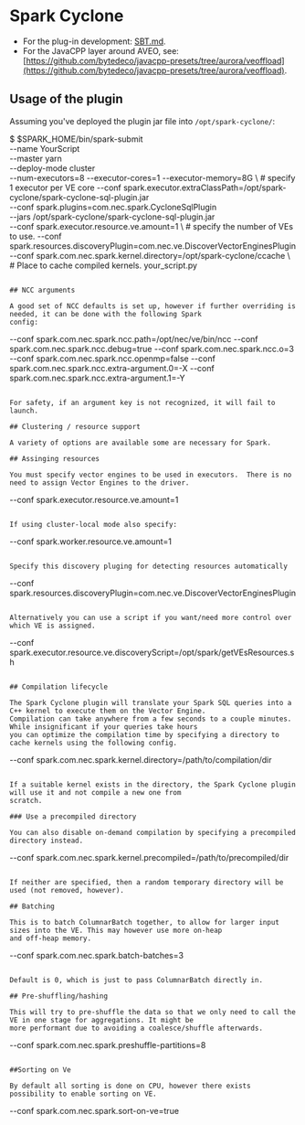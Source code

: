 # Spark Cyclone

- For the plug-in development: [SBT.md](SBT.md).
- For the JavaCPP layer around AVEO, see: [https://github.com/bytedeco/javacpp-presets/tree/aurora/veoffload](https://github.com/bytedeco/javacpp-presets/tree/aurora/veoffload).

## Usage of the plugin

Assuming you've deployed the plugin jar file into `/opt/spark-cyclone/`:

$ $SPARK_HOME/bin/spark-submit \
    --name YourScript \
    --master yarn \
    --deploy-mode cluster \
    --num-executors=8 --executor-cores=1 --executor-memory=8G \ # specify 1 executor per VE core
    --conf spark.executor.extraClassPath=/opt/spark-cyclone/spark-cyclone-sql-plugin.jar \
    --conf spark.plugins=com.nec.spark.CycloneSqlPlugin \
    --jars /opt/spark-cyclone/spark-cyclone-sql-plugin.jar \
    --conf spark.executor.resource.ve.amount=1 \                # specify the number of VEs to use.
    --conf spark.resources.discoveryPlugin=com.nec.ve.DiscoverVectorEnginesPlugin
    --conf spark.com.nec.spark.kernel.directory=/opt/spark-cyclone/ccache \ # Place to cache compiled kernels.
    your_script.py

```

## NCC arguments

A good set of NCC defaults is set up, however if further overriding is needed, it can be done with the following Spark
config:

```
--conf spark.com.nec.spark.ncc.path=/opt/nec/ve/bin/ncc
--conf spark.com.nec.spark.ncc.debug=true
--conf spark.com.nec.spark.ncc.o=3
--conf spark.com.nec.spark.ncc.openmp=false
--conf spark.com.nec.spark.ncc.extra-argument.0=-X
--conf spark.com.nec.spark.ncc.extra-argument.1=-Y
```

For safety, if an argument key is not recognized, it will fail to launch.

## Clustering / resource support

A variety of options are available some are necessary for Spark.

## Assinging resources

You must specify vector engines to be used in executors.  There is no need to assign Vector Engines to the driver.

```
--conf spark.executor.resource.ve.amount=1
```

If using cluster-local mode also specify:

```
--conf spark.worker.resource.ve.amount=1
```

Specify this discovery pluging for detecting resources automatically

```
--conf spark.resources.discoveryPlugin=com.nec.ve.DiscoverVectorEnginesPlugin
```

Alternatively you can use a script if you want/need more control over which VE is assigned.

```
--conf spark.executor.resource.ve.discoveryScript=/opt/spark/getVEsResources.sh
```

## Compilation lifecycle

The Spark Cyclone plugin will translate your Spark SQL queries into a C++ kernel to execute them on the Vector Engine.  
Compilation can take anywhere from a few seconds to a couple minutes.  While insignificant if your queries take hours
you can optimize the compilation time by specifying a directory to cache kernels using the following config.

```
--conf spark.com.nec.spark.kernel.directory=/path/to/compilation/dir
```

If a suitable kernel exists in the directory, the Spark Cyclone plugin will use it and not compile a new one from
scratch.

### Use a precompiled directory

You can also disable on-demand compilation by specifying a precompiled directory instead.

```
--conf spark.com.nec.spark.kernel.precompiled=/path/to/precompiled/dir
```

If neither are specified, then a random temporary directory will be used (not removed, however).

## Batching

This is to batch ColumnarBatch together, to allow for larger input sizes into the VE. This may however use more on-heap
and off-heap memory.

```
--conf spark.com.nec.spark.batch-batches=3
```

Default is 0, which is just to pass ColumnarBatch directly in.

## Pre-shuffling/hashing

This will try to pre-shuffle the data so that we only need to call the VE in one stage for aggregations. It might be
more performant due to avoiding a coalesce/shuffle afterwards.

```
--conf spark.com.nec.spark.preshuffle-partitions=8
```

##Sorting on Ve

By default all sorting is done on CPU, however there exists possibility to enable sorting on VE.

```
--conf spark.com.nec.spark.sort-on-ve=true
```
